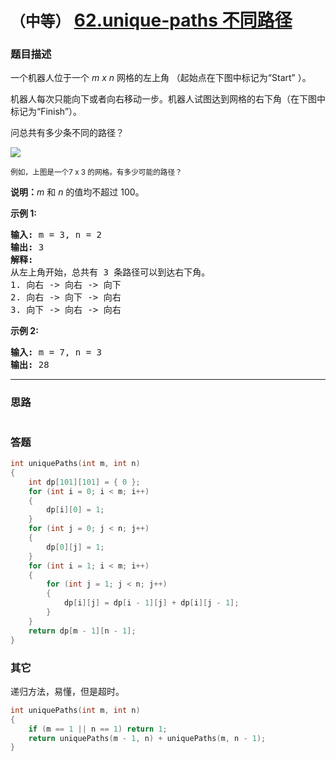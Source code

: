 # `（中等）`  [62.unique-paths 不同路径](https://leetcode-cn.com/problems/unique-paths/)

### 题目描述
<p>一个机器人位于一个 <em>m x n </em>网格的左上角 （起始点在下图中标记为“Start” ）。</p>

<p>机器人每次只能向下或者向右移动一步。机器人试图达到网格的右下角（在下图中标记为“Finish”）。</p>

<p>问总共有多少条不同的路径？</p>

<p><img src="https://assets.leetcode-cn.com/aliyun-lc-upload/uploads/2018/10/22/robot_maze.png"></p>

<p><small>例如，上图是一个7 x 3 的网格。有多少可能的路径？</small></p>

<p><strong>说明：</strong><em>m</em>&nbsp;和 <em>n </em>的值均不超过 100。</p>

<p><strong>示例&nbsp;1:</strong></p>

<pre><strong>输入:</strong> m = 3, n = 2
<strong>输出:</strong> 3
<strong>解释:</strong>
从左上角开始，总共有 3 条路径可以到达右下角。
1. 向右 -&gt; 向右 -&gt; 向下
2. 向右 -&gt; 向下 -&gt; 向右
3. 向下 -&gt; 向右 -&gt; 向右
</pre>

<p><strong>示例&nbsp;2:</strong></p>

<pre><strong>输入:</strong> m = 7, n = 3
<strong>输出:</strong> 28</pre>


---
### 思路
```
```

### 答题
``` C++
int uniquePaths(int m, int n)
{
	int dp[101][101] = { 0 };
	for (int i = 0; i < m; i++)
	{
		dp[i][0] = 1;
	}
	for (int j = 0; j < n; j++)
	{
		dp[0][j] = 1;
	}
	for (int i = 1; i < m; i++)
	{
		for (int j = 1; j < n; j++)
		{
			dp[i][j] = dp[i - 1][j] + dp[i][j - 1];
		}
	}
	return dp[m - 1][n - 1];
}
```

### 其它
递归方法，易懂，但是超时。
``` C++
int uniquePaths(int m, int n)
{
	if (m == 1 || n == 1) return 1;
	return uniquePaths(m - 1, n) + uniquePaths(m, n - 1);
}
```

